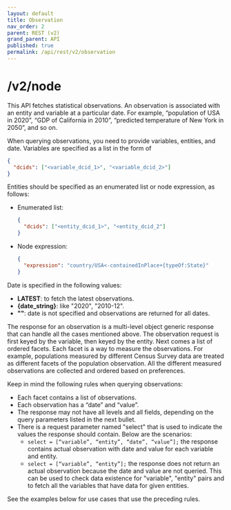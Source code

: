 ```yaml
---
layout: default
title: Observation
nav_order: 2
parent: REST (v2)
grand_parent: API
published: true
permalink: /api/rest/v2/observation
---
```


# /v2/node

This API fetches statistical observations. An observation is associated with an
entity and variable at a particular date. For example, “population of USA in
2020”, “GDP of California in 2010”, “predicted temperature of New York in 2050”,
and so on.

When querying observations, you need to provide variables, entities, and date.
Variables are specified as a list in the form of

```json
{
  "dcids": ["<variable_dcid_1>", "<variable_dcid_2>"]
}
```

Entities should be specified as an enumerated list or node expression, as
follows:

- Enumerated list:

  ```json
  {
    "dcids": ["<entity_dcid_1>", "<entity_dcid_2"]
  }
  ```

- Node expression:

  ```json
  {
    "expression": "country/USA<-containedInPlace+{typeOf:State}"
  }
  ```

Date is specified in the following values:

- **LATEST**: to fetch the latest observations.
- **{date_string}**: like "2020", "2010-12".
- **""**: date is not specified and observations are returned for all dates.

The response for an observation is a multi-level object generic response that
can handle all the cases mentioned above. The observation request is first
keyed by the variable, then keyed by the entity. Next comes a list of ordered
facets. Each facet is a way to measure the observations. For example,
populations measured by different Census Survey data are treated as different
facets of the population observation. All the different measured observations
are collected and ordered based on preferences.

Keep in mind the following rules when querying observations:

- Each facet contains a list of observations.
- Each observation has a “date” and “value”.
- The response may not have all levels and all fields, depending on the query
  parameters listed in the next bullet.
- There is a request parameter named "select" that is used to indicate the
  values the response should contain. Below are the scenarios:
  - `select = [“variable”, “entity”, “date”, “value”];` the response contains
    actual observation with date and value for each variable and entity.
  - `select = [“variable”, “entity”];` the response does not return an actual
    observation because the date and value are not queried. This can be used to
    check data existence for "variable", "entity" pairs and to fetch all the
    variables that have data for given entities.

See the examples below for use cases that use the preceding rules.
